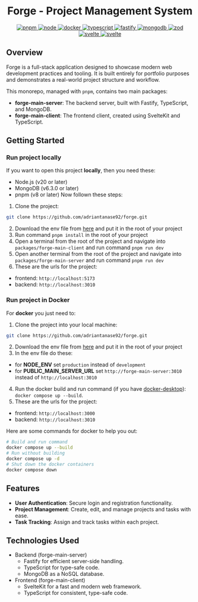 <div align="center">
  <h1>Forge - Project Management System</h1>
</div>

<div align="center">
  <a href="https://pnpm.io/pnpm-vs-npm" target="_blank">
    <img src="https://badgen.net/static/pnpm/8.12.1?color=yellow" alt="pnpm" title="pnpm" />
  </a>
  <a href="https://nodejs.org/en" target="_blank">
    <img src="https://badgen.net/static/node/v20.10.0?color=green" alt="node" title="node" />
  </a>  
  <a href="https://www.docker.com/products/docker-desktop/" target="_blank">
    <img src="https://badgen.net/static/docker/4.26.1?color=blue" alt="docker" title="docker" />
  </a>  
  <a href="https://www.npmjs.com/package/typescript" target="_blank">
    <img src="https://badgen.net/static/typescript/5.3.3?color=blue" alt="typescript" title="typescript" />
  </a>  
  <a href="https://www.npmjs.com/package/fastify" target="_blank">
    <img src="https://badgen.net/static/fastify/4.24.3?color=grey" alt="fastify" title="fastify" />
  </a>  
  <a href="https://www.npmjs.com/package/mongodb" target="_blank">
    <img src="https://badgen.net/static/mongodb/6.3.0?color=green" alt="mongodb" title="mongodb" />
  </a>  
  <a href="https://www.npmjs.com/package/zod" target="_blank">
    <img src="https://badgen.net/static/zod/3.22.4?color=blue" alt="zod" title="zod" />
  </a>  
  <a href="https://www.npmjs.com/package/svelte" target="_blank">
    <img src="https://badgen.net/static/svelte/4.2.7?color=orange" alt="svelte" title="svelte" />
  </a>  
  <a href="https://www.npmjs.com/package/@sveltejs/kit" target="_blank">
    <img src="https://badgen.net/static/sveltekit/1.27.4?color=orange" alt="svelte" title="svelte" />
  </a>  
</div>

## Overview

Forge is a full-stack application designed to showcase modern web development practices and tooling. It is built entirely for portfolio purposes and demonstrates a real-world project structure and workflow.

This monorepo, managed with `pnpm`, contains two main packages:
- **forge-main-server**: The backend server, built with Fastify, TypeScript, and MongoDB.
-  **forge-main-client**: The frontend client, created using SvelteKit and TypeScript.

## Getting Started

### Run project locally

If you want to open this project **locally**, then you need these:
- Node.js (v20 or later)
- MongoDB (v6.3.0 or later)
- pnpm (v8 or later)
Now follown these steps:
1. Clone the project:
```sh
git clone https://github.com/adriantanase92/forge.git
```
2. Download the env file from [here](https://drive.google.com/file/d/1lKn7d2WIOPSMdRI7vR3v-a6oh44LJZKV/view?usp=sharing) and put it in the root of your project
3. Run command `pnpm install` in the root of your project
4. Open a terminal from the root of the project and navigate into `packages/forge-main-client` and run command `pnpm run dev`
5. Open another terminal from the root of the project and navigate into `packages/forge-main-server` and run command `pnpm run dev`
6. These are the urls for the project:
- frontend: `http://localhost:5173`
- backend: `http://localhost:3010`

### Run project in Docker

For **docker** you just need to: 
1. Clone the project into your local machine:
```sh
git clone https://github.com/adriantanase92/forge.git
```
2. Download the env file from [here](https://drive.google.com/file/d/1lKn7d2WIOPSMdRI7vR3v-a6oh44LJZKV/view?usp=sharing) and put it in the root of your project 
3. In the env file do these:
- for **NODE_ENV** set `production` instead of `development`
- for **PUBLIC_MAIN_SERVER_URL** set `http://forge-main-server:3010` instead of `http://localhost:3010`
4. Run the docker build and run command (if you have [docker-desktop](https://www.docker.com/products/docker-desktop/)): `docker compose up --build`.
5. These are the urls for the project:
- frontend: `http://localhost:3000`
- backend: `http://localhost:3010`

Here are some commands for docker to help you out:

```sh 
# Build and run command
docker compose up --build
# Run without building
docker compose up -d
# Shut down the docker containers
docker compose down
```

## Features

- **User Authentication**: Secure login and registration functionality.
- **Project Management**: Create, edit, and manage projects and tasks with ease.
- **Task Tracking**: Assign and track tasks within each project.

## Technologies Used
- Backend (forge-main-server)
    - Fastify for efficient server-side handling.
    - TypeScript for type-safe code.
    - MongoDB as a NoSQL database.
- Frontend (forge-main-client)
    - SvelteKit for a fast and modern web framework.
    - TypeScript for consistent, type-safe code.